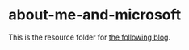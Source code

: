 # about-me-and-microsoft
This is the resource folder for [the following blog](https://blog.alexpetrescu.net/2022/01/20/building-my-cool-site-the-microsoft-way/).